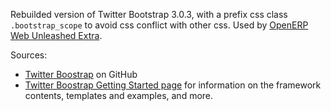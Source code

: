 Rebuilded version of Twitter Bootstrap 3.0.3, with a prefix css class `.bootstrap_scope` to avoid css conflict with other css. 
Used by [OpenERP Web Unleashed Extra](https://github.com/trobz/openerp-web-unleashed).

Sources:
- [Twitter Boostrap](https://github.com/twbs/bootstrap) on GitHub
- [Twitter Boostrap Getting Started page](http://getbootstrap.com/getting-started/) for information on the framework contents, templates and examples, and more.

